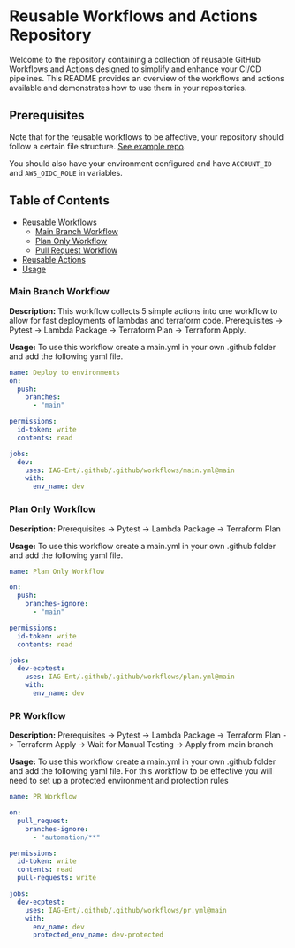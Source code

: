 # Reusable Workflows and Actions Repository

Welcome to the repository containing a collection of reusable GitHub Workflows and Actions designed to simplify and enhance your CI/CD pipelines. This README provides an overview of the workflows and actions available and demonstrates how to use them in your repositories.

## Prerequisites

Note that for the reusable workflows to be affective, your repository should follow a certain file structure. [See example repo](https://github.com/IAG-Ent/iag-ecp-example-repo).

You should also have your environment configured and have `ACCOUNT_ID` and `AWS_OIDC_ROLE` in variables. 

## Table of Contents

- [Reusable Workflows](#reusable-workflows)
  - [Main Branch Workflow](#main-branch-workflow)
  - [Plan Only Workflow](#plan-only-workflow)
  - [Pull Request Workflow](#pr-workflow)
- [Reusable Actions](https://github.com/IAG-Ent/.github/tree/main/.github/actions#reusable-actions)
- [Usage](#usage)

### Main Branch Workflow

**Description:** This workflow collects 5 simple actions into one workflow to allow for fast deployments of lambdas and terraform code. Prerequisites -> Pytest -> Lambda Package -> Terraform Plan -> Terraform Apply.  

**Usage:** To use this workflow create a main.yml in your own .github folder and add the following yaml file.

```yaml
name: Deploy to environments
on:
  push:
    branches:
      - "main"

permissions:
  id-token: write
  contents: read

jobs:
  dev:
    uses: IAG-Ent/.github/.github/workflows/main.yml@main
    with:
      env_name: dev
```

### Plan Only Workflow

**Description:**  Prerequisites -> Pytest -> Lambda Package -> Terraform Plan

**Usage:** To use this workflow create a main.yml in your own .github folder and add the following yaml file.

```yaml
name: Plan Only Workflow

on:
  push:
    branches-ignore:
      - "main"

permissions:
  id-token: write
  contents: read

jobs:
  dev-ecptest:
    uses: IAG-Ent/.github/.github/workflows/plan.yml@main
    with:
      env_name: dev
```

### PR Workflow

**Description:**  Prerequisites -> Pytest -> Lambda Package -> Terraform Plan -> Terraform Apply -> Wait for Manual Testing -> Apply from main branch

**Usage:** To use this workflow create a main.yml in your own .github folder and add the following yaml file. For this workflow to be effective you will need to set up a protected environment and protection rules

```yaml
name: PR Workflow

on:
  pull_request:
    branches-ignore:
      - "automation/**"

permissions:
  id-token: write
  contents: read
  pull-requests: write

jobs:
  dev-ecptest:
    uses: IAG-Ent/.github/.github/workflows/pr.yml@main
    with:
      env_name: dev
      protected_env_name: dev-protected
```